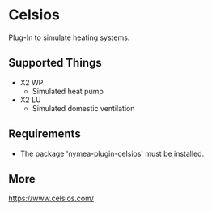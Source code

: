 # Celsios

Plug-In to simulate heating systems.

## Supported Things

* X2 WP
   * Simulated heat pump
* X2 LU
   * Simulated domestic ventilation

## Requirements

* The package 'nymea-plugin-celsios' must be installed.

## More

https://www.celsios.com/
